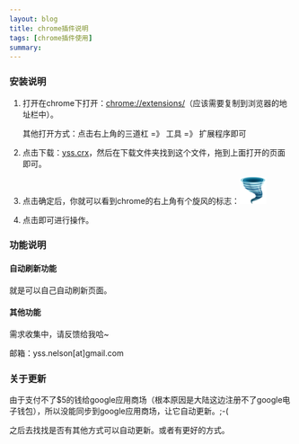 ```yaml
---
layout: blog
title: chrome插件说明
tags: [chrome插件使用]
summary: 
---
```

### 安装说明

1. 打开在chrome下打开：<a href="chrome://extensions/">chrome://extensions/</a>（应该需要复制到浏览器的地址栏中）。

    其他打开方式：点击右上角的三道杠 =》 工具 =》 扩展程序即可
2. 点击下载：<a href="https://github.com/extension/raw/master/yss.crx">yss.crx</a>，然后在下载文件夹找到这个文件，拖到上面打开的页面即可。
3. 点击确定后，你就可以看到chrome的右上角有个旋风的标志：![feng](yss/static/img/icon-48.png)
4. 点击即可进行操作。

### 功能说明

#### 自动刷新功能

就是可以自己自动刷新页面。

#### 其他功能

需求收集中，请反馈给我哈~

邮箱：yss.nelson[at]gmail.com

### 关于更新

由于支付不了$5的钱给google应用商场（根本原因是大陆这边注册不了google电子钱包），所以没能同步到google应用商场，让它自动更新。;-(

之后去找找是否有其他方式可以自动更新。或者有更好的方式。
